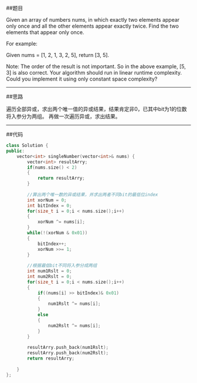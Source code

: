 ##题目

Given an array of numbers nums, in which exactly two elements appear only once and all the other elements appear exactly twice. Find the two elements that appear only once.

For example:

Given nums = [1, 2, 1, 3, 2, 5], return [3, 5].

Note:
The order of the result is not important. So in the above example, [5, 3] is also correct.
Your algorithm should run in linear runtime complexity. Could you implement it using only constant space complexity?

------

##思路

遍历全部异或，求出两个唯一值的异或结果，结果肯定非0，已其中bit为1的位数将入参分为两组。
再做一次遍历异或，求出结果。

------

##代码

```cpp
class Solution {
public:
    vector<int> singleNumber(vector<int>& nums) {
        vector<int> resultArry;
        if(nums.size() < 2)
        {
            return resultArry;
        }
        
        //算出两个唯一数的异或结果，并求出两者不同bit的最低位index
        int xorNum = 0;
        int bitIndex = 0;
        for(size_t i = 0;i < nums.size();i++)
        {
            xorNum ^= nums[i];
        }
        while(!(xorNum & 0x01))
        {
            bitIndex++;
            xorNum >>= 1;
        }
        
        //根据最低bit不同将入参分成两组
        int num1Rslt = 0;
        int num2Rslt = 0;
        for(size_t i = 0;i < nums.size();i++)
        {
            if((nums[i] >> bitIndex)& 0x01)
            {
                num1Rslt ^= nums[i];
            }
            else
            {
                num2Rslt ^= nums[i];
            }
        }
        
        resultArry.push_back(num1Rslt);
        resultArry.push_back(num2Rslt);
        return resultArry;
        
    }
};
```